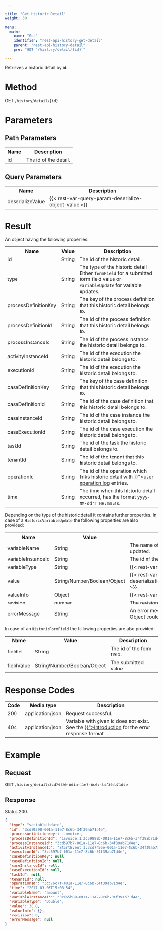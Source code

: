 ```yaml
---

title: "Get Historic Detail"
weight: 30

menu:
  main:
    name: "Get"
    identifier: "rest-api-history-get-detail"
    parent: "rest-api-history-detail"
    pre: "GET `/history/detail/{id}`"

---
```



Retrieves a historic detail by id.


# Method

GET `/history/detail/{id}`


# Parameters

## Path Parameters

<table class="table table-striped">
  <tr>
    <th>Name</th>
    <th>Description</th>
  </tr>
  <tr>
    <td>id</td>
    <td>The id of the detail.</td>
  </tr>
</table>

## Query Parameters

<table class="table table-striped">
  <tr>
    <th>Name</th>
    <th>Description</th>
  </tr>
  <tr>
    <td>deserializeValue</td>
    <td>
      {{< rest-var-query-param-deserialize-object-value >}}
    </td>
  </tr>
</table>

# Result

An object having the following properties:

<table class="table table-striped">
  <tr>
    <th>Name</th>
    <th>Value</th>
    <th>Description</th>
  </tr>
  <tr>
    <td>id</td>
    <td>String</td>
    <td>The id of the historic detail.</td>
  </tr>
  <tr>
    <td>type</td>
    <td>String</td>
    <td>The type of the historic detail. Either <code>formField</code> for a submitted form field value or <code>variableUpdate</code> for variable updates.</td>
  </tr>
  <tr>
    <td>processDefinitionKey</td>
    <td>String</td>
    <td>The key of the process definition that this historic detail belongs to.</td>
  </tr>
  <tr>
    <td>processDefinitionId</td>
    <td>String</td>
    <td>The id of the process definition that this historic detail belongs to.</td>
  </tr>
  <tr>
    <td>processInstanceId</td>
    <td>String</td>
    <td>The id of the process instance the historic detail belongs to.</td>
  </tr>
  <tr>
    <td>activityInstanceId</td>
    <td>String</td>
    <td>The id of the execution the historic detail belongs to.</td>
  </tr>
  <tr>
    <td>executionId</td>
    <td>String</td>
    <td>The id of the execution the historic detail belongs to.</td>
  </tr>
  <tr>
    <td>caseDefinitionKey</td>
    <td>String</td>
    <td>The key of the case definition that this historic detail belongs to.</td>
  </tr>
  <tr>
    <td>caseDefinitionId</td>
    <td>String</td>
    <td>The id of the case definition that this historic detail belongs to.</td>
  </tr>
  <tr>
    <td>caseInstanceId</td>
    <td>String</td>
    <td>The id of the case instance the historic detail belongs to.</td>
  </tr>
  <tr>
    <td>caseExecutionId</td>
    <td>String</td>
    <td>The id of the case execution the historic detail belongs to.</td>
  </tr>
  <tr>
    <td>taskId</td>
    <td>String</td>
    <td>The id of the task the historic detail belongs to.</td>
  </tr>
  <tr>
    <td>tenantId</td>
    <td>String</td>
    <td>The id of the tenant that this historic detail belongs to.</td>
  </tr>
  <tr>
    <td>operationId</td>
    <td>String</td>
    <td>The id of the operation which links historic detail with <a href="{{< relref "reference/rest/history/user-operation-log/index.md" >}}">user operation log</a> entries.</td>
  </tr>
  <tr>
    <td>time</td>
    <td>String</td>
    <td>The time when this historic detail occurred, has the format <code>yyyy-MM-dd'T'HH:mm:ss</code>.</td>
  </tr>
</table>

Depending on the type of the historic detail it contains further properties. In case of a <code>HistoricVariableUpdate</code> the following properties are also provided:

<table class="table table-striped">
  <tr>
    <th>Name</th>
    <th>Value</th>
    <th>Description</th>
  </tr>
  <tr>
    <td>variableName</td>
    <td>String</td>
    <td>The name of the variable which has been updated.</td>
  </tr>
  <tr>
    <td>variableInstanceId</td>
    <td>String</td>
    <td>The id of the associated variable instance.</td>
  </tr>
  <tr>
    <td>variableType</td>
    <td>String</td>
    <td>{{< rest-var-response-type >}}</td>
  </tr>
  <tr>
    <td>value</td>
    <td>String/Number/Boolean/Object</td>
    <td>{{< rest-var-response deserializationParameter="deserializeValue" >}}</td>
  </tr>
  <tr>
    <td>valueInfo</td>
    <td>Object</td>
    <td>{{< rest-var-response-valueinfo >}}</td>
  </tr>
  <tr>
    <td>revision</td>
    <td>number</td>
    <td>The revision of the historic variable update.</td>
  </tr>
  <tr>
    <td>errorMessage</td>
    <td>String</td>
    <td>An error message in case a Java Serialized Object could not be de-serialized.</td>
  </tr>
</table>

In case of an <code>HistoricFormField</code> the following properties are also provided:

<table class="table table-striped">
  <tr>
    <th>Name</th>
    <th>Value</th>
    <th>Description</th>
  </tr>
  <tr>
    <td>fieldId</td>
    <td>String</td>
    <td>The id of the form field.</td>
  </tr>
  <tr>
    <td>fieldValue</td>
    <td>String/Number/Boolean/Object</td>
    <td>The submitted value.</td>
  </tr>
</table>

# Response Codes

<table class="table table-striped">
  <tr>
    <th>Code</th>
    <th>Media type</th>
    <th>Description</th>
  </tr>
  <tr>
    <td>200</td>
    <td>application/json</td>
    <td>Request successful.</td>
  </tr>
  <tr>
    <td>404</td>
    <td>application/json</td>
    <td>Variable with given id does not exist. See the <a href="{{< relref "reference/rest/overview/index.md#error-handling" >}}">Introduction</a> for the error response format.</td>
  </tr>
</table>


# Example

## Request

GET `/history/detail/3cd79390-001a-11e7-8c6b-34f39ab71d4e`

## Response

Status 200.

```json
{
  "type": "variableUpdate",
  "id": "3cd79390-001a-11e7-8c6b-34f39ab71d4e",
  "processDefinitionKey": "invoice",
  "processDefinitionId": "invoice:1:3c59899b-001a-11e7-8c6b-34f39ab71d4e",
  "processInstanceId": "3cd597b7-001a-11e7-8c6b-34f39ab71d4e",
  "activityInstanceId": "StartEvent_1:3cd7456e-001a-11e7-8c6b-34f39ab71d4e",
  "executionId": "3cd597b7-001a-11e7-8c6b-34f39ab71d4e",
  "caseDefinitionKey": null,
  "caseDefinitionId": null,
  "caseInstanceId": null,
  "caseExecutionId": null,
  "taskId": null,
  "tenantId": null,
  "operationId": "3cd76c7f-001a-11e7-8c6b-34f39ab71d4e",
  "time": "2017-03-03T15:03:54",
  "variableName": "amount",
  "variableInstanceId": "3cd65b08-001a-11e7-8c6b-34f39ab71d4e",
  "variableType": "Double",
  "value": 30.0,
  "valueInfo": {},
  "revision": 0,
  "errorMessage": null
}
```
